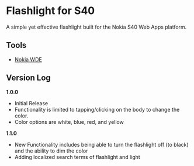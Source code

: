 Flashlight for S40
==================

A simple yet effective flashlight built for the Nokia S40 Web Apps platform. 

## Tools

* [Nokia WDE](http://www.developer.nokia.com/Develop/Web/Tools/Nokia_Web_Tools/ "Nokia Web Tools")

## Version Log
**1.0.0**

* Initial Release
* Functionality is limited to tapping/clicking on the body to change the color.
* Color options are white, blue, red, and yellow

**1.1.0**

* New Functionality includes being able to turn the flashlight off (to black) and the ability to dim the color
* Adding localized search terms of flashlight and light

